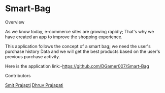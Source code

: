# Smart-Bag
Overview

As we know today, e-commerce sites are growing rapidly; That's why we have created an app to improve the shopping experience. 
 
This application follows the concept of a smart bag; we need the user's purchase history Data and we will get the best products based on the user's previous purchase activity.

Here is the application link:-https://github.com/DGamer007/Smart-Bag

Contributors

[Smit Prajapti](https://github.com/smit977) [Dhruv Prajapati](https://github.com/DGamer007)
